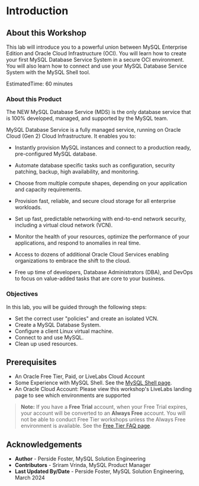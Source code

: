 # Introduction

## About this Workshop
This lab will introduce you to a powerful union between MySQL Enterprise Edition and Oracle Cloud Infrastructure (OCI). You will learn how to create your first MySQL Database Service System in a secure OCI environment. You will also learn how to connect and use your MySQL Database Service System with the MySQL Shell tool.

EstimatedTime: 60 minutes 

### About this Product
The NEW MySQL Database Service (MDS) is the only database service that is 100% developed, managed, and supported by the MySQL team. 

MySQL Database Service is a fully managed service, running on Oracle Cloud (Gen 2) Cloud Infrastructure. It enables you to:

* Instantly provision MySQL instances and connect to a production ready, pre-configured MySQL database.

* Automate database specific tasks such as configuration, security patching, backup, high availability, and monitoring.

* Choose from multiple compute shapes, depending on your application and capacity requirements.

* Provision fast, reliable, and secure cloud storage for all enterprise workloads.

* Set up fast, predictable networking with end-to-end network security, including a virtual cloud network (VCN).

* Monitor the health of your resources, optimize the performance of your applications, and respond to anomalies in real time.

* Access to dozens of additional Oracle Cloud Services enabling organizations to embrace the shift to the cloud.

* Free up time of developers, Database Administrators (DBA), and DevOps to focus on value-added tasks that are core to your business.


### Objectives

In this lab, you will be guided through the following steps:

* Set the correct user "policies" and create an isolated VCN.
* Create a MySQL Database System.
* Configure a client Linux virtual machine.
* Connect to and use MySQL.
* Clean up used resources.

## Prerequisites

* An Oracle Free Tier, Paid, or LiveLabs Cloud Account
* Some Experience with MySQL Shell. See the [MySQL Shell page](https://dev.mysql.com/doc/mysql-shell/8.0/en/).
* An Oracle Cloud Account: Please view this workshop's LiveLabs landing page to see which environments are supported

> **Note:** If you have a **Free Trial** account, when your Free Trial expires, your account will be converted to an **Always Free** account. You will not be able to conduct Free Tier workshops unless the Always Free environment is available. See the [Free Tier FAQ page](https://www.oracle.com/cloud/free/faq.html).

## Acknowledgements

- **Author** -  Perside Foster, MySQL Solution Engineering
- **Contributors** -  Sriram Vrinda, MySQL Product Manager
- **Last Updated By/Date** - Perside Foster, MySQL Solution Engineering, March 2024
